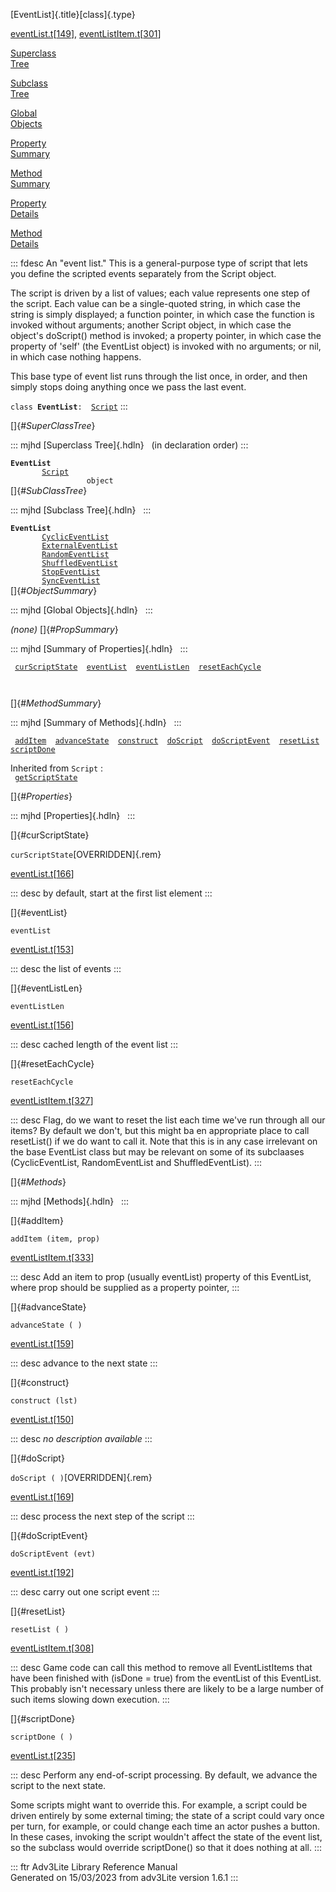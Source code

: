 [EventList]{.title}[class]{.type}

[eventList.t](../file/eventList.t.html)\[[149](../source/eventList.t.html#149)\],
[eventListItem.t](../file/eventListItem.t.html)\[[301](../source/eventListItem.t.html#301)\]

[Superclass\
Tree](#_SuperClassTree_)

[Subclass\
Tree](#_SubClassTree_)

[Global\
Objects](#_ObjectSummary_)

[Property\
Summary](#_PropSummary_)

[Method\
Summary](#_MethodSummary_)

[Property\
Details](#_Properties_)

[Method\
Details](#_Methods_)

::: fdesc
An \"event list.\" This is a general-purpose type of script that lets
you define the scripted events separately from the Script object.

The script is driven by a list of values; each value represents one step
of the script. Each value can be a single-quoted string, in which case
the string is simply displayed; a function pointer, in which case the
function is invoked without arguments; another Script object, in which
case the object\'s doScript() method is invoked; a property pointer, in
which case the property of \'self\' (the EventList object) is invoked
with no arguments; or nil, in which case nothing happens.

This base type of event list runs through the list once, in order, and
then simply stops doing anything once we pass the last event.

`class `**`EventList`**` :   `[`Script`](../object/Script.html)
:::

[]{#_SuperClassTree_}

::: mjhd
[Superclass Tree]{.hdln}   (in declaration order)
:::

**`EventList`**\
`         `[`Script`](../object/Script.html)\
`                 object`\
[]{#_SubClassTree_}

::: mjhd
[Subclass Tree]{.hdln}  
:::

**`EventList`**\
`         `[`CyclicEventList`](../object/CyclicEventList.html)\
`         `[`ExternalEventList`](../object/ExternalEventList.html)\
`         `[`RandomEventList`](../object/RandomEventList.html)\
`         `[`ShuffledEventList`](../object/ShuffledEventList.html)\
`         `[`StopEventList`](../object/StopEventList.html)\
`         `[`SyncEventList`](../object/SyncEventList.html)\
[]{#_ObjectSummary_}

::: mjhd
[Global Objects]{.hdln}  
:::

*(none)* []{#_PropSummary_}

::: mjhd
[Summary of Properties]{.hdln}  
:::

` `[`curScriptState`](#curScriptState)`  `[`eventList`](#eventList)`  `[`eventListLen`](#eventListLen)`  `[`resetEachCycle`](#resetEachCycle)`  `

` `

[]{#_MethodSummary_}

::: mjhd
[Summary of Methods]{.hdln}  
:::

` `[`addItem`](#addItem)`  `[`advanceState`](#advanceState)`  `[`construct`](#construct)`  `[`doScript`](#doScript)`  `[`doScriptEvent`](#doScriptEvent)`  `[`resetList`](#resetList)`  `[`scriptDone`](#scriptDone)`  `

Inherited from `Script` :\
` `[`getScriptState`](../object/Script.html#getScriptState)`  `

[]{#_Properties_}

::: mjhd
[Properties]{.hdln}  
:::

[]{#curScriptState}

`curScriptState`[OVERRIDDEN]{.rem}

[eventList.t](../file/eventList.t.html)\[[166](../source/eventList.t.html#166)\]

::: desc
by default, start at the first list element
:::

[]{#eventList}

`eventList`

[eventList.t](../file/eventList.t.html)\[[153](../source/eventList.t.html#153)\]

::: desc
the list of events
:::

[]{#eventListLen}

`eventListLen`

[eventList.t](../file/eventList.t.html)\[[156](../source/eventList.t.html#156)\]

::: desc
cached length of the event list
:::

[]{#resetEachCycle}

`resetEachCycle`

[eventListItem.t](../file/eventListItem.t.html)\[[327](../source/eventListItem.t.html#327)\]

::: desc
Flag, do we want to reset the list each time we\'ve run through all our
items? By default we don\'t, but this might ba en appropriate place to
call resetList() if we do want to call it. Note that this is in any case
irrelevant on the base EventList class but may be relevant on some of
its subclaases (CyclicEventList, RandomEventList and ShuffledEventList).
:::

[]{#_Methods_}

::: mjhd
[Methods]{.hdln}  
:::

[]{#addItem}

`addItem (item, prop)`

[eventListItem.t](../file/eventListItem.t.html)\[[333](../source/eventListItem.t.html#333)\]

::: desc
Add an item to prop (usually eventList) property of this EventList,
where prop should be supplied as a property pointer,
:::

[]{#advanceState}

`advanceState ( )`

[eventList.t](../file/eventList.t.html)\[[159](../source/eventList.t.html#159)\]

::: desc
advance to the next state
:::

[]{#construct}

`construct (lst)`

[eventList.t](../file/eventList.t.html)\[[150](../source/eventList.t.html#150)\]

::: desc
*no description available*
:::

[]{#doScript}

`doScript ( )`[OVERRIDDEN]{.rem}

[eventList.t](../file/eventList.t.html)\[[169](../source/eventList.t.html#169)\]

::: desc
process the next step of the script
:::

[]{#doScriptEvent}

`doScriptEvent (evt)`

[eventList.t](../file/eventList.t.html)\[[192](../source/eventList.t.html#192)\]

::: desc
carry out one script event
:::

[]{#resetList}

`resetList ( )`

[eventListItem.t](../file/eventListItem.t.html)\[[308](../source/eventListItem.t.html#308)\]

::: desc
Game code can call this method to remove all EventListItems that have
been finished with (isDone = true) from the eventList of this EventList.
This probably isn\'t necessary unless there are likely to be a large
number of such items slowing down execution.
:::

[]{#scriptDone}

`scriptDone ( )`

[eventList.t](../file/eventList.t.html)\[[235](../source/eventList.t.html#235)\]

::: desc
Perform any end-of-script processing. By default, we advance the script
to the next state.

Some scripts might want to override this. For example, a script could be
driven entirely by some external timing; the state of a script could
vary once per turn, for example, or could change each time an actor
pushes a button. In these cases, invoking the script wouldn\'t affect
the state of the event list, so the subclass would override scriptDone()
so that it does nothing at all.
:::

::: ftr
Adv3Lite Library Reference Manual\
Generated on 15/03/2023 from adv3Lite version 1.6.1
:::
